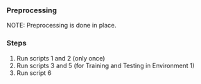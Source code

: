 ### Preprocessing
NOTE: Preprocessing is done in place.
### Steps
1. Run scripts 1 and 2 (only once)
2. Run scripts 3 and 5 (for Training and Testing in Environment 1)
3. Run script 6
